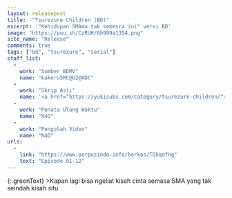 ```yaml
---
layout: releasepost
title:  "Tsurezure Children (BD)"
excerpt: '"Kehidupan SMAmu tak semesra ini" versi BD'
image: "https://puu.sh/CzRUH/6b999a1354.png"
site_name: "Release"
comments: true
tags: ["bd", "tsurezure", "serial"]
staff_list:
  - 
    work: "Sumber BDMV"
    name: "kakeruSMC@U2@ADC"
  - 
    work: "Skrip Asli"
    name: '<a href="https://yukisubs.com/category/tsurezure-children/">Yukisubs</a>'
  - 
    work: "Penata Ulang Waktu"
    name: "N4O"
  - 
    work: "Pengolah Video"
    name: "N4O"
urls:
  - 
    link: "https://www.perpusindo.info/berkas/TQkqdfng"
    text: "Episode 01-12"
---
```

{:.greenText}
\>Kapan lagi bisa ngeliat kisah cinta semasa SMA yang tak seindah kisah situ